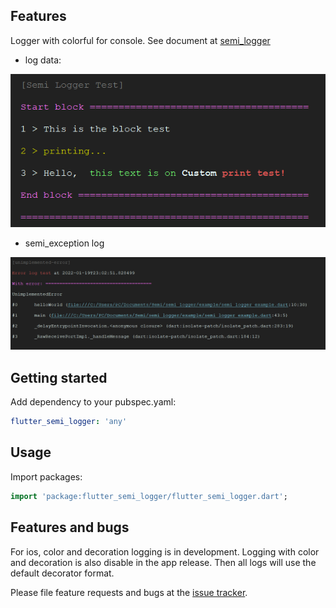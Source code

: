 ## Features

Logger with colorful for console.
See document at [semi_logger](https://pub.dev/packages/semi_logger)

- log data:

![block](https://raw.githubusercontent.com/sonnts996/assets/main/semi_logger/semi_logger_block.png)

- semi_exception log

![semi_exception](https://raw.githubusercontent.com/sonnts996/assets/main/semi_logger/semi_logger_error.png)

## Getting started

Add dependency to your pubspec.yaml:

```yaml
flutter_semi_logger: 'any'
```

## Usage

Import packages:

```dart
import 'package:flutter_semi_logger/flutter_semi_logger.dart';
```

## Features and bugs

For ios, color and decoration logging is in development. Logging with color and decoration is also disable in the app release. Then all logs will use the default decorator format.

Please file feature requests and bugs at the [issue tracker](https://github.com/sonnts996/flutter_semi_logger/issues).


